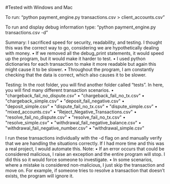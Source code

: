 #Tested with Windows and Mac

To run:
	“python payment_engine.py transactions.csv > client_accounts.csv”

To run and display debug information type:
	“python payment_engine.py transactions.csv -d”

Summary:
I sacrificed speed for security, readability, and testing. I thought this was the correct way to go, considering we are hypothetically dealing with money.
•	If we removed all the debug_print statements, it would speed up the program, but it would make it harder to test. 
•	I used python dictionaries for each transaction to make it more readable but again this might cause it to be slower.
•	Throughout the program, I am constantly checking that the data is correct, which also causes it to be slower.

Testing:
In the root folder, you will find another folder called “tests”. In here, you will find many different transaction scenarios. 
•	"chargeback_fail_no_dispute.csv"
•	"chargeback_fail_no_tx.csv"
•	"chargeback_simple.csv"
•	"deposit_fail_negative.csv"
•	"deposit_simple.csv"
•	"dispute_fail_no_tx.csv"
•	"dispute_simple.csv"
•	"mixed_accounts.csv"
•	"Reject_Negative_Transactions.csv"
•	"resolve_fail_no_dispute.csv"
•	"resolve_fail_no_tx.csv"
•	"resolve_simple.csv"
•	"withdrawal_fail_negative_balance.csv"
•	"withdrawal_fail_negative_number.csv"
•	"withdrawal_simple.csv"

I run these transactions individually with the -d flag on and manually verify that we are handling the situations correctly. If I had more time and this was a real project, I would automate this.
Note:
•	If an error occurs that could be considered malicious, I raise an exception and the entire program will stop. I did this so it would force someone to investigate.
•	In some scenarios, where a mistake is considered non-malicious, I just skip the transaction and move on. For example, if someone tries to resolve a transaction that doesn’t exists, the program will ignore it.
 













